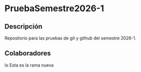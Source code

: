 # PruebaSemestre2026-1
## Descripción
Repositorio para las pruebas de git y github del semestre 2026-1.
## Colaboradores
Io
Esta es la rama nueva
